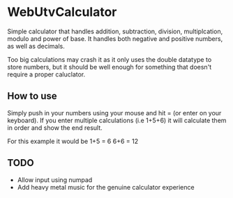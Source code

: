 # WebUtvCalculator

Simple calculator that handles addition, subtraction, division, multiplcation, modulo and power of base.
It handles both negative and positive numbers, as well as decimals.

Too big calculations may crash it as it only uses the double datatype to store numbers, but it should be well enough for something that doesn't require a proper caluclator.

## How to use
Simply push in your numbers using your mouse and hit = (or enter on your keyboard).
If you enter multiple calculations (i.e 1+5+6) it will calculate them in order and show the end result.

For this example it would be 
1+5 = 6
6+6 = 12

## TODO
- Allow input using numpad
- Add heavy metal music for the genuine calculator experience
